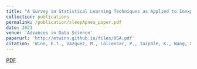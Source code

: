 ```yaml
---
title: "A Survey in Statistical Learning Techniques as Applied to Inexpensive Pediatric Obstructive Sleep Apnea Data"
collection: publications
permalink: /publication/sleepApnea_paper.pdf
date: 2021
venue: 'Advances in Data Science'
paperurl: 'http://etwinn.github.io/files/OSA.pdf'
citation: 'Winn, E.T., Vazquez, M., Loliencar, P., Taipale, K., Wang, X., Heo, G. (2021). A Survey of Statistical Learning Techniques as Applied to Inexpensive Pediatric Obstructive Sleep Apnea Data. In: Demir, I., Lou, Y., Wang, X., Welker, K. (eds) <i> Advances in Data Science. Association for Women in Mathematics Series<\i>, vol 26. Springer, Cham. .'
---
```


[PDF](http://etwinn.github.io/files/sleepApnea_paper.pdf)
